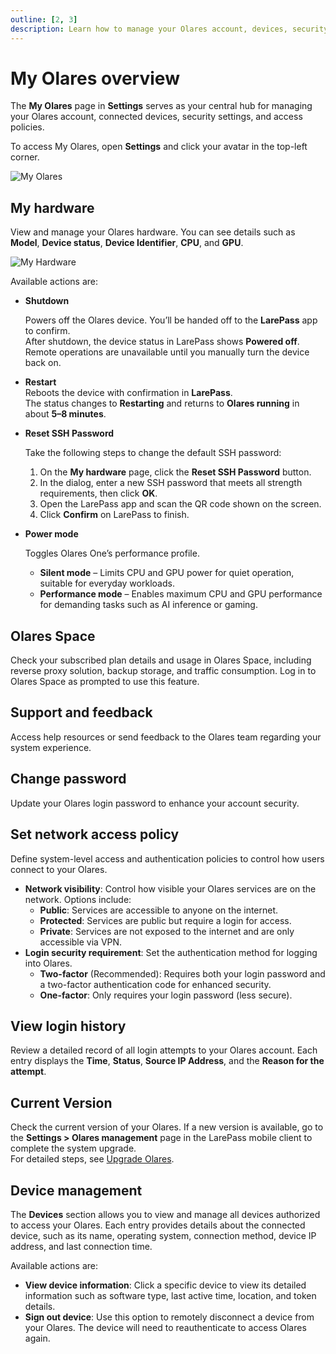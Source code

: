 ```yaml
---
outline: [2, 3]
description: Learn how to manage your Olares account, devices, security settings, and network access policies in My Olares.
---
```


# My Olares overview

The **My Olares** page in **Settings** serves as your central hub for managing your Olares account, connected devices, security settings, and access policies.

To access My Olares, open **Settings** and click your avatar in the top-left corner.

![My Olares](/images/manual/olares/my-olares.png#bordered)

## My hardware

View and manage your Olares hardware. You can see details such as **Model**, **Device status**, **Device Identifier**, **CPU**, and **GPU**.

![My Hardware](/images/manual/olares/my-hardware.png#bordered)

Available actions are:

- **Shutdown**

  Powers off the Olares device. You’ll be handed off to the **LarePass** app to confirm.  
  After shutdown, the device status in LarePass shows **Powered off**.  
  Remote operations are unavailable until you manually turn the device back on.

- **Restart**  
  Reboots the device with confirmation in **LarePass**.  
  The status changes to **Restarting** and returns to **Olares running** in about **5–8 minutes**.

<a id="reset-ssh"></a>
- **Reset SSH Password** <Badge type="tip" text="Olares One Only" />  
  
  Take the following steps to change the default SSH password:
  1. On the **My hardware** page, click the **Reset SSH Password** button.
  2. In the dialog, enter a new SSH password that meets all strength requirements, then click **OK**.
  3. Open the LarePass app and scan the QR code shown on the screen.
  4. Click **Confirm** on LarePass to finish.
- **Power mode** <Badge type="tip" text="Olares One Only" />
   
  Toggles Olares One’s performance profile.

    - **Silent mode** – Limits CPU and GPU power for quiet operation, suitable for everyday workloads.
    - **Performance mode** – Enables maximum CPU and GPU performance for demanding tasks such as AI inference or gaming.
  

## Olares Space

Check your subscribed plan details and usage in Olares Space, including reverse proxy solution, backup storage, and traffic consumption. Log in to Olares Space as prompted to use this feature.

## Support and feedback

Access help resources or send feedback to the Olares team regarding your system experience.

## Change password

Update your Olares login password to enhance your account security.

## Set network access policy

Define system-level access and authentication policies to control how users connect to your Olares.

* **Network visibility**: Control how visible your Olares services are on the network. Options include:
  * **Public**: Services are accessible to anyone on the internet.
  * **Protected**: Services are public but require a login for access.
  * **Private**: Services are not exposed to the internet and are only accessible via VPN.
* **Login security requirement**: Set the authentication method for logging into Olares.
  * **Two-factor** (Recommended): Requires both your login password and a two-factor authentication code for enhanced security.
  * **One-factor**: Only requires your login password (less secure).

## View login history

Review a detailed record of all login attempts to your Olares account. Each entry displays the **Time**, **Status**, **Source IP Address**, and the **Reason for the attempt**.

## Current Version

Check the current version of your Olares. If a new version is available, go to the **Settings > Olares management** page in the LarePass mobile client to complete the system upgrade.  
For detailed steps, see [Upgrade Olares](../../larepass/manage-olares.md#upgrade-olares).

## Device management

The **Devices** section allows you to view and manage all devices authorized to access your Olares. Each entry provides details about the connected device, such as its name, operating system, connection method, device IP address, and last connection time.

Available actions are:

* **View device information**: Click a specific device to view its detailed information such as software type, last active time, location, and token details.
* **Sign out device**: Use this option to remotely disconnect a device from your Olares. The device will need to reauthenticate to access Olares again.
